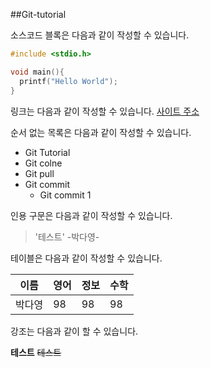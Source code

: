 
##Git-tutorial

소스코드 블록은 다음과 같이 작성할 수 있습니다.

```c
#include <stdio.h>

void main(){
  printf("Hello World");
}
```

링크는 다음과 같이 작성할 수 있습니다.
[사이트 주소]("http://portal.yu.ac.kr")

순서 없는 목록은 다음과 같이 작성할 수 있습니다.

* Git Tutorial
 * Git colne
 * Git pull
 * Git commit
   * Git commit 1
   
   
인용 구문은 다음과 같이 작성할 수 있습니다.

>'테스트' -박다영-

테이블은 다음과 같이 작성할 수 있습니다.

이름|영어|정보|수학
---|---|---|---|
박다영|98|98|98|

강조는 다음과 같이 할 수 있습니다.

**테스트** ~~테스트~~
